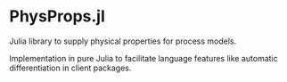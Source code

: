 # PhysProps.jl
Julia library to supply physical properties for process models.

Implementation in pure Julia to facilitate language features like automatic differentiation in client packages.
